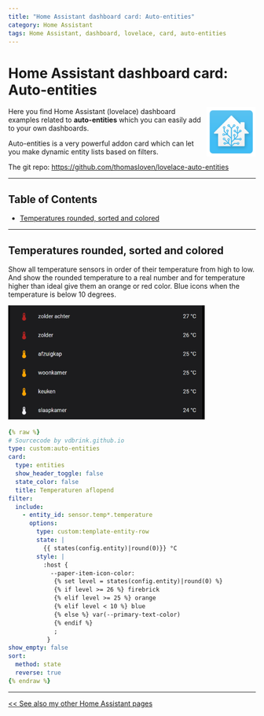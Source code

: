 ```yaml
---
title: "Home Assistant dashboard card: Auto-entities"
category: Home Assistant
tags: Home Assistant, dashboard, lovelace, card, auto-entities
---
```

# Home Assistant dashboard card: Auto-entities

<a href="index"><img src="images/home_assistant_logo.png" style="float: right;" alt="Home Assistant logo" height="100px"></a>

Here you find Home Assistant (lovelace) dashboard examples related to **auto-entities** which you can easily add to your own dashboards.

Auto-entities is a very powerful addon card which can let you make dynamic entity lists based on filters.

The git repo: https://github.com/thomasloven/lovelace-auto-entities

---
## Table of Contents
<!-- TOC -->
* [Temperatures rounded, sorted and colored](#temperatures-rounded-sorted-and-colored)
<!-- TOC -->

---

## Temperatures rounded, sorted and colored

Show all temperature sensors in order of their temperature from high to low. And show the rounded temperature to a real number and for temperature higher than ideal give them an orange or red color. Blue icons when the temperature is below 10 degrees.

<img src="images_autoentities/temp_round_sorted_color-autoentities.png" alt="Temperatures rounded, sorted and colored" width="400">

```yaml
{% raw %}
# Sourcecode by vdbrink.github.io
type: custom:auto-entities
card:
  type: entities
  show_header_toggle: false
  state_color: false
  title: Temperaturen aflopend
filter:
  include:
    - entity_id: sensor.temp*.temperature
      options:
        type: custom:template-entity-row
        state: |
          {{ states(config.entity)|round(0)}} °C
        style: |
          :host {
            --paper-item-icon-color:
             {% set level = states(config.entity)|round(0) %}
             {% if level >= 26 %} firebrick
             {% elif level >= 25 %} orange
             {% elif level < 10 %} blue
             {% else %} var(--primary-text-color)
             {% endif %} 
             ;
           }
show_empty: false
sort:
  method: state
  reverse: true
{% endraw %}
```
---
[<< See also my other Home Assistant pages](index)